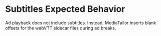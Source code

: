 # Subtitles Expected Behavior<a name="manifest-audio-captions-subtitles"></a>

Ad playback does not include subtitles\. Instead, MediaTailor inserts blank offsets for the webVTT sidecar files during ad breaks\.